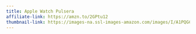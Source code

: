 ```yaml
---
title: Apple Watch Pulsera
affiliate-link: https://amzn.to/2GPtu12
thumbnail-link: https://images-na.ssl-images-amazon.com/images/I/A1PQGCEpR9L._SX450_.jpg
---
```


